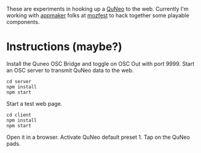 These are experiments in hooking up a [QuNeo](http://www.keithmcmillen.com/QuNeo/tour)
to the web. Currently I'm working with [appmaker](http://appmaker.mozillalabs.com/)
folks at [mozfest](http://mozillafestival.org/) to hack together some playable components.


# Instructions (maybe?)

Install the Quneo OSC Bridge and toggle on OSC Out with port 9999.
Start an OSC server to transmit QuNeo data to the web.

    cd server
    npm install
    npm start

Start a test web page.

    cd client
    npm install
    npm start

Open it in a browser. Activate QuNeo default preset 1. Tap on the QuNeo pads.
